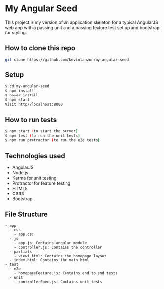 My Angular Seed
========

This project is my version of an application skeleton for a typical AngularJS web app with a passing unit and a passing feature test set up and bootstrap for styling.

How to clone this repo
----
```sh
git clone https://github.com/kevinlanzon/my-angular-seed
```

Setup
-----
```sh
$ cd my-angular-seed
$ npm install
$ bower install
$ npm start
Visit http//localhost:8000
```

How to run tests
----
```sh
$ npm start (to start the server)
$ npm test (to run the unit tests)
$ npm run protractor (to run the e2e tests)
```

Technologies used
----
- AngularJS
- Node.js
- Karma for unit testing
- Protractor for feature testing
- HTML5
- CSS3
- Bootstrap


File Structure
----------------
```
- app
  - css
    - app.css
  - js
    - app.js: Contains angular module
    - controller.js: Contains the controller
  - partials
    - view1.html: Contains the homepage layout
  - index.html: Contains the main html
- test
  - e2e
    - homepageFeature.js: Contains end to end tests
  - unit
    - controllerSpec.js: Contains unit tests
```
